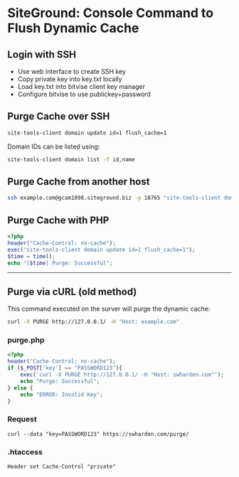 # SiteGround: Console Command to Flush Dynamic Cache

## Login with SSH
* Use web interface to create SSH key
* Copy private key into key.txt locally
* Load key.txt into bitvise client key manager
* Configure bitvise to use publickey+password

## Purge Cache over SSH
```sh
site-tools-client domain update id=1 flush_cache=1
```

Domain IDs can be listed using:
```sh
site-tools-client domain list -f id,name
```

## Purge Cache from another host
```sh
ssh example.com@gcam1098.siteground.biz -p 18765 "site-tools-client domain update id=1 flush_cache=1"
```

## Purge Cache with PHP

```php
<?php
header("Cache-Control: no-cache");
exec("site-tools-client domain update id=1 flush_cache=1");
$time = time();
echo "[$time] Purge: Successful";
```

---

## Purge via cURL (old method)
This command executed on the surver will purge the dynamic cache:

```sh
curl -X PURGE http://127.0.0.1/ -H "Host: example.com"
```

### purge.php
```php
<?php
header("Cache-Control: no-cache");
if ($_POST['key'] == "PASSWORD123"){
	exec('curl -X PURGE http://127.0.0.1/ -H "Host: swharden.com"');
	echo "Purge: Successful";
} else {
	echo "ERROR: Invalid Key";
}
```

### Request
```
curl --data "key=PASSWORD123" https://swharden.com/purge/
```

### .htaccess
```
Header set Cache-Control "private"
```
